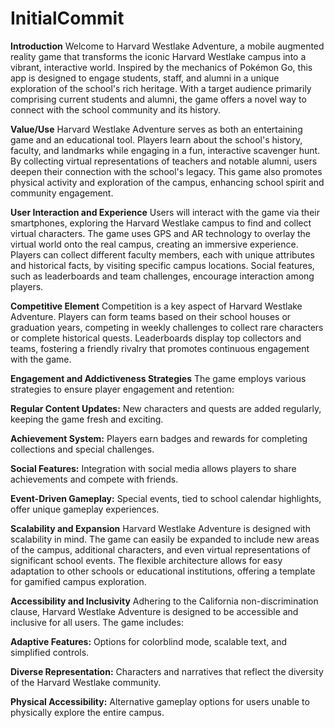 # InitialCommit

**Introduction**
Welcome to Harvard Westlake Adventure, a mobile augmented reality game that transforms the iconic Harvard Westlake campus into a vibrant, interactive world. Inspired by the mechanics of Pokémon Go, this app is designed to engage students, staff, and alumni in a unique exploration of the school's rich heritage. With a target audience primarily comprising current students and alumni, the game offers a novel way to connect with the school community and its history.

**Value/Use**
Harvard Westlake Adventure serves as both an entertaining game and an educational tool. Players learn about the school's history, faculty, and landmarks while engaging in a fun, interactive scavenger hunt. By collecting virtual representations of teachers and notable alumni, users deepen their connection with the school's legacy. This game also promotes physical activity and exploration of the campus, enhancing school spirit and community engagement.

**User Interaction and Experience**
Users will interact with the game via their smartphones, exploring the Harvard Westlake campus to find and collect virtual characters. The game uses GPS and AR technology to overlay the virtual world onto the real campus, creating an immersive experience. Players can collect different faculty members, each with unique attributes and historical facts, by visiting specific campus locations. Social features, such as leaderboards and team challenges, encourage interaction among players.

**Competitive Element**
Competition is a key aspect of Harvard Westlake Adventure. Players can form teams based on their school houses or graduation years, competing in weekly challenges to collect rare characters or complete historical quests. Leaderboards display top collectors and teams, fostering a friendly rivalry that promotes continuous engagement with the game.

**Engagement and Addictiveness Strategies**
The game employs various strategies to ensure player engagement and retention:

**Regular Content Updates:** New characters and quests are added regularly, keeping the game fresh and exciting.

**Achievement System:** Players earn badges and rewards for completing collections and special challenges.

**Social Features:** Integration with social media allows players to share achievements and compete with friends.

**Event-Driven Gameplay:** Special events, tied to school calendar highlights, offer unique gameplay experiences.

**Scalability and Expansion**
Harvard Westlake Adventure is designed with scalability in mind. The game can easily be expanded to include new areas of the campus, additional characters, and even virtual representations of significant school events. The flexible architecture allows for easy adaptation to other schools or educational institutions, offering a template for gamified campus exploration.

**Accessibility and Inclusivity**
Adhering to the California non-discrimination clause, Harvard Westlake Adventure is designed to be accessible and inclusive for all users. The game includes:

**Adaptive Features:**
Options for colorblind mode, scalable text, and simplified controls.

**Diverse Representation:** Characters and narratives that reflect the diversity of the Harvard Westlake community.

**Physical Accessibility:** Alternative gameplay options for users unable to physically explore the entire campus.
